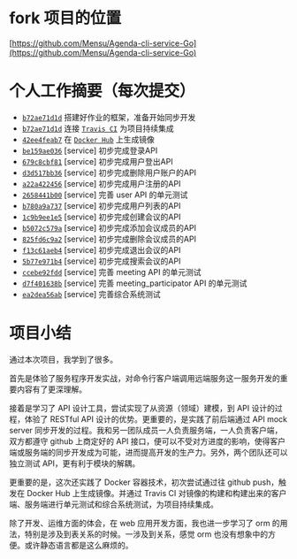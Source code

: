 # fork 项目的位置

[https://github.com/Mensu/Agenda-cli-service-Go](https://github.com/Mensu/Agenda-cli-service-Go)

# 个人工作摘要（每次提交）

- [``b72ae71d1d``](https://github.com/Mensu/Agenda-cli-service-Go/commit/b72ae71d1d) 搭建好作业的框架，准备开始同步开发
- [``b72ae71d1d``](https://github.com/Mensu/Agenda-cli-service-Go/commit/b72ae71d1d) 连接 [``Travis CI``](https://travis-ci.org/Mensu/Agenda-cli-service-Go) 为项目持续集成
- [``42ee4feab7``](https://github.com/Mensu/Agenda-cli-service-Go/commit/42ee4feab7) 在 [``Docker Hub``](https://hub.docker.com/r/mensu/agenda-cli-service-go/) 上生成镜像
- [``be159ae036``](https://github.com/Mensu/Agenda-cli-service-Go/commit/be159ae036) [service] 初步完成登录API
- [``679c8cbf81``](https://github.com/Mensu/Agenda-cli-service-Go/commit/679c8cbf81) [service] 初步完成用户登出API
- [``d3d517bb36``](https://github.com/Mensu/Agenda-cli-service-Go/commit/d3d517bb36) [service] 初步完成删除用户账户的API
- [``a22a422456``](https://github.com/Mensu/Agenda-cli-service-Go/commit/a22a422456) [service] 初步完成用户注册的API
- [``2658441b00``](https://github.com/Mensu/Agenda-cli-service-Go/commit/2658441b00) [service] 完善 user API 的单元测试
- [``b780a9a737``](https://github.com/Mensu/Agenda-cli-service-Go/commit/b780a9a737) [service] 初步完成用户列表的API
- [``1c9b9ee1e5``](https://github.com/Mensu/Agenda-cli-service-Go/commit/1c9b9ee1e5) [service] 初步完成创建会议的API
- [``b5072c579a``](https://github.com/Mensu/Agenda-cli-service-Go/commit/b5072c579a) [service] 初步完成添加会议成员的API
- [``825fd6c9a2``](https://github.com/Mensu/Agenda-cli-service-Go/commit/825fd6c9a2) [service] 初步完成删除会议成员的API
- [``f13c61aeb4``](https://github.com/Mensu/Agenda-cli-service-Go/commit/f13c61aeb4) [service] 初步完成退出会议的API
- [``5b77e971b4``](https://github.com/Mensu/Agenda-cli-service-Go/commit/5b77e971b4) [service] 初步完成搜索会议的API
- [``ccebe92fdd``](https://github.com/Mensu/Agenda-cli-service-Go/commit/ccebe92fdd) [service] 完善 meeting API 的单元测试
- [``d7f401638b``](https://github.com/Mensu/Agenda-cli-service-Go/commit/d7f401638b) [service] 完善 meeting_participator API 的单元测试
- [``ea2dea56ab``](https://github.com/Mensu/Agenda-cli-service-Go/commit/ea2dea56ab) [service] 完善综合系统测试

# 项目小结

通过本次项目，我学到了很多。

首先是体验了服务程序开发实战，对命令行客户端调用远端服务这一服务开发的重要内容有了更深理解。

接着是学习了 API 设计工具，尝试实现了从资源（领域）建模，到 API 设计的过程，体验了 RESTful API 设计的优势。更重要的，是实践了前后端通过 API mock server 同步开发的过程。我和另一团队成员一人负责服务端，一人负责客户端，双方都遵守 github 上商定好的 API 接口，便可以不受对方进度的影响，使得客户端或服务端的同步开发成为可能，进而提高开发的生产力。另外，两个团队还可以独立测试 API，更有利于模块的解耦。

更重要的是，这次还实践了 Docker 容器技术，初次尝试通过往 github push，触发在 Docker Hub 上生成镜像。并通过 Travis CI 对镜像的构建和构建出来的客户端、服务端进行单元测试和综合系统测试，为项目持续集成。

除了开发、运维方面的体会，在 web 应用开发方面，我也进一步学习了 orm 的用法，特别是涉及到表关系的时候。一涉及到关系，感觉 orm 也没有想象中的方便。或许静态语言都是这么麻烦的。
